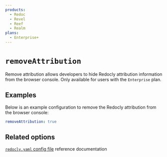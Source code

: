 ```yaml
---
products:
  - Redoc
  - Revel
  - Reef
  - Realm
plans:
  - Enterprise+
---
```

# `removeAttribution`

Remove attribution allows developers to hide Redocly attribution information from the browser console.
Only available for users with the `Enterprise` plan.

## Examples

Below is an example configuration to remove the Redocly attribution from the browser console:

```yaml {% title="redocly.yaml" %}
removeAttribution: true
```

## Related options

[`redocly.yaml` config file](./index.md) reference documentation

